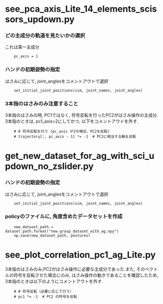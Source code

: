 # see_pca_axis_Lite_14_elements_scissors_updown.py
### どの主成分の軌道を見たいかの選択
これは第一主成分
```
    pc_axis = 1
```
### ハンドの初期姿勢の指定
はさみに応じて, joint_anglesをコメントアウトで選択
```
    set_initial_joint_positions(sim, joint_names, joint_angles)
```
### 3本指のはさみのみ注意すること
3本指のはさみの時, PC1ではなく, 符号反転を行ったPC2がはさみ操作の主成分. 3本指のときは, pc1_axis=2にしてかつ, 以下をコメントアウトを外す.
```
    # # 符号反転を行う (pc_axis が2の場合、PC2を反転)
    # trajectory[:, pc_axis - 1] *= -1  # PC2に相当する軸を反転
```


# get_new_dataset_for_ag_with_sci_updown_no_zslider.py
### ハンドの初期姿勢の指定
はさみに応じて, joint_anglesをコメントアウトで選択
```
    set_initial_joint_positions(sim, joint_names, joint_angles)
```
### policyのファイルに, 角度含めたデータセットを作成
```
    new_dataset_path = dataset_path.format("new_grasp_dataset_with_ag.npy")
    np.save(new_dataset_path, postures)
```


# see_plot_correlation_pc1_ag_Lite.py
3本指のはさみのみ,PC2がはさみ操作に必要な主成分であった.また, そのベクトルの符号を反転させた場合にのみ, はさみ操作の動きであることを確認したため, 3本指のときは以下のようにコメントアウトを外す.
```
    # # 符号反転（必要に応じて行う）
    # pc1 *= -1  # PC2 の符号を反転
```
